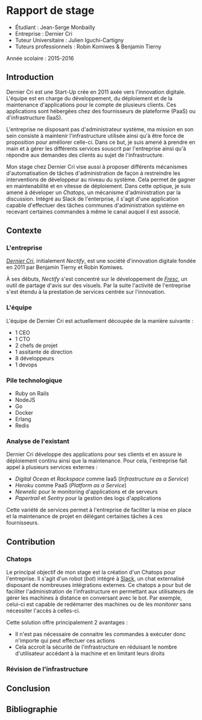 # Rapport de stage

+ Étudiant : Jean-Serge Monbailly
+ Entreprise : Dernier Cri
+ Tuteur Universitaire : Julien Iguchi-Cartigny
+ Tuteurs professionnels : Robin Komiwes & Benjamin Tierny

Année scolaire : 2015-2016

## Introduction

Dernier Cri est une Start-Up crée en 2011 axée vers l'innovation digitale. L'équipe est en charge du développement, du déploiement et de la maintenance d'applications pour le compte de plusieurs clients. Ces applications sont hébergées chez des fournisseurs de plateforme (PaaS) ou d'infrastructure (IaaS).

L'entreprise ne disposant pas d'administrateur système, ma mission en son sein consiste à maintenir l'infrastructure utilisée ainsi qu'à être force de proposition pour améliorer celle-ci. Dans ce but, je suis amené à prendre en main et à gérer les différents services souscrit par l'entreprise ainsi qu'à répondre aux demandes des clients au sujet de l'infrastructure.

Mon stage chez Dernier Cri vise aussi à proposer différents mécanismes d'automatisation de tâches d'administration de façon à restreindre les interventions de développeur au niveau du système. Cela permet de gagner en maintenabilité et en vitesse de déploiement. Dans cette optique, je suis amené à déveloper un *Chatops*, un mécanisme d'administration par la discussion. Intégré au Slack de l'enterprise, il s'agit d'une application capable d'effectuer des tâches communes d'administration système en recevant certaines commandes à même le canal auquel il est associé.

## Contexte

### L'entreprise

*[Dernier Cri](http://derniercri.io)*, initialement *Nectify*, est une société d'innovation digitale fondée en 2011 par Benjamin Tierny et Robin Komiwes. 

À ses débuts, *Nectify* s'est concentré sur le développement de *[Fresc](http://fre.sc)*, un outil de partage d'avis sur des visuels. Par la suite l'activité de l'entreprise s'est étendu à la prestation de services centrée sur l'innovation.

### L'équipe

L'équipe de Dernier Cri est actuellement découpée de la manière suivante :

+ 1 CEO
+ 1 CTO
+ 2 chefs de projet
+ 1 assitante de direction
+ 8 développeurs
+ 1 devops

### Pile technologique

+ Ruby on Rails
+ NodeJS
+ Go
+ Docker
+ Erlang
+ Redis

### Analyse de l'existant

Dernier Cri développe des applications pour ses clients et en assure le déploiement continu ainsi que la maintenance. Pour cela, l'entreprise fait appel à plusieurs services externes :

+ *Digital Ocean* et *Rackspace* comme IaaS (*Infrastructure as a Service*)
+ *Heroku* comme PaaS (*Platform as a Service*)
+ *Newrelic* pour le monitoring d'applications et de serveurs
+ *Papertrail* et *Sentry* pour la gestion des logs d'applications

Cette variété de services permet à l'entreprise de faciliter la mise en place et la maintenance de projet en délégant certaines tâches à ces fournisseurs.

## Contribution

### Chatops

Le principal objectif de mon stage est la création d'un Chatops pour l'entreprise. Il s'agit d'un robot (*bot*) intégré à [Slack](https://slack.com/), un chat externalisé disposant de nombreuses intégrations externes. Ce chatops a pour but de faciliter l'administration de l'infrastructure en permettant aux utilisateurs de gérer les machines à distance en conversant avec le bot. Par exemple, celui-ci est capable de redémarrer des machines ou de les *monitorer* sans nécessiter l'accès à celles-ci. 

Cette solution offre principalement 2 avantages :
+ Il n'est pas nécessaire de connaitre les commandes à exécuter donc n'importe qui peut effectuer ces actions
+ Cela accroit la sécurité de l'infrastructure en réduisant le nombre d'utilisateur accédant à la machine et en limitant leurs droits

### Révision de l'infrastructure

## Conclusion

## Bibliographie
